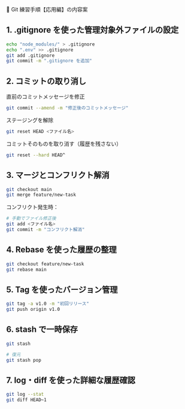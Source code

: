 🧠 Git 練習手順【応用編】の内容案


## 1. .gitignore を使った管理対象外ファイルの設定

```bash
echo "node_modules/" > .gitignore
echo ".env" >> .gitignore
git add .gitignore
git commit -m ".gitignore を追加"
```


## 2. コミットの取り消し

直前のコミットメッセージを修正

```bash
git commit --amend -m "修正後のコミットメッセージ"
```

ステージングを解除
```bash
git reset HEAD <ファイル名>
```

コミットそのものを取り消す（履歴を残さない）

```bash
git reset --hard HEAD^
```

## 3. マージとコンフリクト解消

```bash
git checkout main
git merge feature/new-task
```

コンフリクト発生時：

```bash
# 手動でファイル修正後
git add <ファイル名>
git commit -m "コンフリクト解消"
```

## 4. Rebase を使った履歴の整理

```bash
git checkout feature/new-task
git rebase main
```

## 5. Tag を使ったバージョン管理

```bash
git tag -a v1.0 -m "初回リリース"
git push origin v1.0
```

## 6. stash で一時保存

```bash
git stash
```

```bash
# 復元
git stash pop
```

## 7. log・diff を使った詳細な履歴確認

```bash
git log --stat
git diff HEAD~1
```

